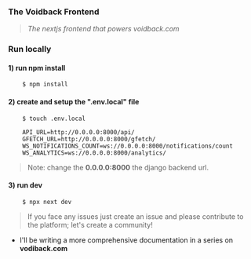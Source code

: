 ### The Voidback Frontend

> *The nextjs frontend that powers voidback.com*



### Run locally


#### 1) run npm install

```
    $ npm install
```



#### 2) create and setup the ".env.local" file

```
    $ touch .env.local
```

```env
    API_URL=http://0.0.0.0:8000/api/
    GFETCH_URL=http://0.0.0.0:8000/gfetch/
    WS_NOTIFICATIONS_COUNT=ws://0.0.0.0:8000/notifications/count
    WS_ANALYTICS=ws://0.0.0.0:8000/analytics/
```

> Note: change the **0.0.0.0:8000** the django backend url.



#### 3) run dev

```
    $ npx next dev

```




> If you face any issues just create an issue and please contribute to the platform; let's create a community!




- I'll be writing a more comprehensive documentation in a series on **vodiback.com**





